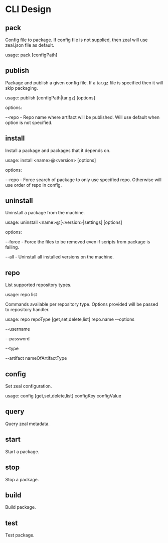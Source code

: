 # CLI Design

## pack
Config file to package. If config file is not supplied, then zeal will use zeal.json file as default.

usage: pack [configPath]

## publish
Package and publish a given config file. If a tar.gz file is specified then it will skip packaging.

usage: publish [configPath|tar.gz] [options]

options:

--repo - Repo name where artifact will be published. Will use default when option is not specified.
 
## install
Install a package and packages that it depends on.

usage: install \<name\>@\<version\> [options]

options: 

--repo - Force search of package to only use specified repo. Otherwise will use order of repo in config.
 
## uninstall
Uninstall a package from the machine.

usage: uninstall \<name\>@[\<version\>|settings] [options]

options:

--force - Force the files to be removed even if scripts from package is failing.

--all - Uninstall all installed versions on the machine.

## repo

List supported repository types. 

usage: repo list

Commands available per repository type. Options provided will be passed to repository handler.

usage: repo repoType [get,set,delete,list] repo.name --options

--username

--password

--type

--artifact nameOfArtifactType

## config
Set zeal configuration.

usage: config [get,set,delete,list] configKey configValue

## query
Query zeal metadata.

## start
Start a package.

## stop
Stop a package.

## build

Build package.

## test

Test package.